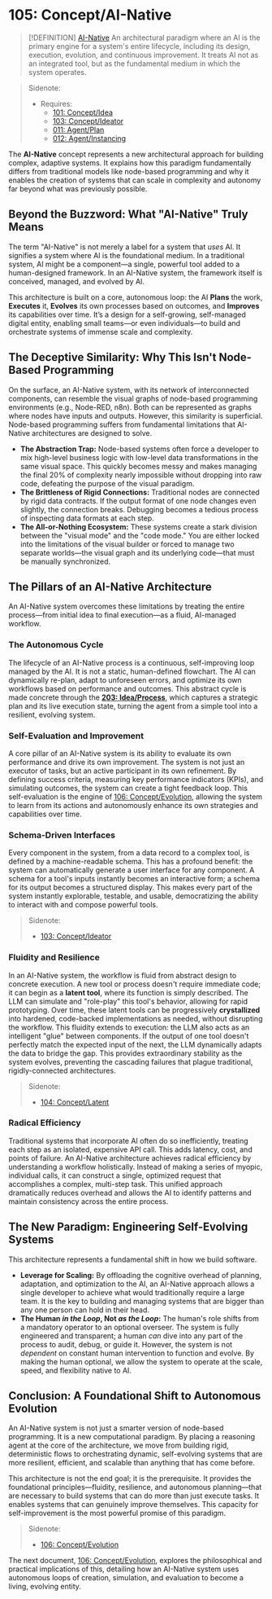 # 105: Concept/AI-Native

> [!DEFINITION] [AI-Native](./000_glossary.md)
> An architectural paradigm where an AI is the primary engine for a system's entire lifecycle, including its design, execution, evolution, and continuous improvement. It treats AI not as an integrated tool, but as the fundamental medium in which the system operates.

> Sidenote:
>
> - Requires:
>   - [101: Concept/Idea](./101_concept_idea.md)
>   - [103: Concept/Ideator](./103_concept_ideator.md)
>   - [011: Agent/Plan](./011_agent_plan.md)
>   - [012: Agent/Instancing](./012_agent_instancing.md)

The **AI-Native** concept represents a new architectural approach for building complex, adaptive systems. It explains how this paradigm fundamentally differs from traditional models like node-based programming and why it enables the creation of systems that can scale in complexity and autonomy far beyond what was previously possible.

## Beyond the Buzzword: What "AI-Native" Truly Means

The term "AI-Native" is not merely a label for a system that _uses_ AI. It signifies a system where AI is the foundational medium. In a traditional system, AI might be a component—a single, powerful tool added to a human-designed framework. In an AI-Native system, the framework itself is conceived, managed, and evolved by AI.

This architecture is built on a core, autonomous loop: the AI **Plans** the work, **Executes** it, **Evolves** its own processes based on outcomes, and **Improves** its capabilities over time. It’s a design for a self-growing, self-managed digital entity, enabling small teams—or even individuals—to build and orchestrate systems of immense scale and complexity.

## The Deceptive Similarity: Why This Isn't Node-Based Programming

On the surface, an AI-Native system, with its network of interconnected components, can resemble the visual graphs of node-based programming environments (e.g., Node-RED, n8n). Both can be represented as graphs where nodes have inputs and outputs. However, this similarity is superficial. Node-based programming suffers from fundamental limitations that AI-Native architectures are designed to solve.

- **The Abstraction Trap:** Node-based systems often force a developer to mix high-level business logic with low-level data transformations in the same visual space. This quickly becomes messy and makes managing the final 20% of complexity nearly impossible without dropping into raw code, defeating the purpose of the visual paradigm.
- **The Brittleness of Rigid Connections:** Traditional nodes are connected by rigid data contracts. If the output format of one node changes even slightly, the connection breaks. Debugging becomes a tedious process of inspecting data formats at each step.
- **The All-or-Nothing Ecosystem:** These systems create a stark division between the "visual mode" and the "code mode." You are either locked into the limitations of the visual builder or forced to manage two separate worlds—the visual graph and its underlying code—that must be manually synchronized.

## The Pillars of an AI-Native Architecture

An AI-Native system overcomes these limitations by treating the entire process—from initial idea to final execution—as a fluid, AI-managed workflow.

### The Autonomous Cycle

The lifecycle of an AI-Native process is a continuous, self-improving loop managed by the AI. It is not a static, human-defined flowchart. The AI can dynamically re-plan, adapt to unforeseen errors, and optimize its own workflows based on performance and outcomes. This abstract cycle is made concrete through the **[203: Idea/Process](./203_idea_process.md)**, which captures a strategic plan and its live execution state, turning the agent from a simple tool into a resilient, evolving system.

### Self-Evaluation and Improvement

A core pillar of an AI-Native system is its ability to evaluate its own performance and drive its own improvement. The system is not just an executor of tasks, but an active participant in its own refinement. By defining success criteria, measuring key performance indicators (KPIs), and simulating outcomes, the system can create a tight feedback loop. This self-evaluation is the engine of [106: Concept/Evolution](./106_concept_evolution.md), allowing the system to learn from its actions and autonomously enhance its own strategies and capabilities over time.

### Schema-Driven Interfaces

Every component in the system, from a data record to a complex tool, is defined by a machine-readable schema. This has a profound benefit: the system can automatically generate a user interface for any component. A schema for a tool's inputs instantly becomes an interactive form; a schema for its output becomes a structured display. This makes every part of the system instantly explorable, testable, and usable, democratizing the ability to interact with and compose powerful tools.

> Sidenote:
>
> - [103: Concept/Ideator](./103_concept_ideator.md)

### Fluidity and Resilience

In an AI-Native system, the workflow is fluid from abstract design to concrete execution. A new tool or process doesn't require immediate code; it can begin as a **latent tool**, where its function is simply described. The LLM can simulate and "role-play" this tool's behavior, allowing for rapid prototyping. Over time, these latent tools can be progressively **crystallized** into hardened, code-backed implementations as needed, without disrupting the workflow. This fluidity extends to execution: the LLM also acts as an intelligent "glue" between components. If the output of one tool doesn't perfectly match the expected input of the next, the LLM dynamically adapts the data to bridge the gap. This provides extraordinary stability as the system evolves, preventing the cascading failures that plague traditional, rigidly-connected architectures.

> Sidenote:
>
> - [104: Concept/Latent](./104_concept_latent.md)

### Radical Efficiency

Traditional systems that incorporate AI often do so inefficiently, treating each step as an isolated, expensive API call. This adds latency, cost, and points of failure. An AI-Native architecture achieves radical efficiency by understanding a workflow holistically. Instead of making a series of myopic, individual calls, it can construct a single, optimized request that accomplishes a complex, multi-step task. This unified approach dramatically reduces overhead and allows the AI to identify patterns and maintain consistency across the entire process.

## The New Paradigm: Engineering Self-Evolving Systems

This architecture represents a fundamental shift in how we build software.

- **Leverage for Scaling:** By offloading the cognitive overhead of planning, adaptation, and optimization to the AI, an AI-Native approach allows a single developer to achieve what would traditionally require a large team. It is the key to building and managing systems that are bigger than any one person can hold in their head.
- **The Human _in the Loop_, Not _as the Loop_:** The human's role shifts from a mandatory operator to an optional overseer. The system is fully engineered and transparent; a human _can_ dive into any part of the process to audit, debug, or guide it. However, the system is not _dependent_ on constant human intervention to function and evolve. By making the human optional, we allow the system to operate at the scale, speed, and flexibility native to AI.

## Conclusion: A Foundational Shift to Autonomous Evolution

An AI-Native system is not just a smarter version of node-based programming. It is a new computational paradigm. By placing a reasoning agent at the core of the architecture, we move from building rigid, deterministic flows to orchestrating dynamic, self-evolving systems that are more resilient, efficient, and scalable than anything that has come before.

This architecture is not the end goal; it is the prerequisite. It provides the foundational principles—fluidity, resilience, and autonomous planning—that are necessary to build systems that can do more than just execute tasks. It enables systems that can genuinely improve themselves. This capacity for self-improvement is the most powerful promise of this paradigm.

> Sidenote:
>
> - [106: Concept/Evolution](./106_concept_evolution.md)

The next document, [106: Concept/Evolution](./106_concept_evolution.md), explores the philosophical and practical implications of this, detailing how an AI-Native system uses autonomous loops of creation, simulation, and evaluation to become a living, evolving entity.
